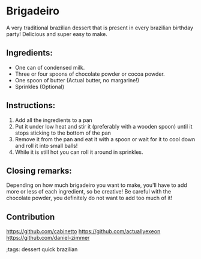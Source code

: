 # Brigadeiro

A very traditional brazilian dessert that is present in every brazilian birthday party! Delicious and super easy to make.

## Ingredients:

- One can of condensed milk.
- Three or four spoons of chocolate powder or cocoa powder.
- One spoon of butter (Actual butter, no margarine!)
- Sprinkles (Optional)

## Instructions: 
1. Add all the ingredients to a pan
2. Put it under low heat and stir it (preferably with a wooden spoon) until it stops sticking to the bottom of the pan
3. Remove it from the pan and eat it with a spoon or wait for it to cool down and roll it into small balls!
4. While it is still hot you can roll it around in sprinkles.

## Closing remarks:
Depending on how much brigadeiro you want to make, you'll have to add more or less of each ingredient, so be creative! Be careful with the chocolate powder, you definitely do not want to add too much of it!

## Contribution
https://github.com/cabinetto
https://github.com/actuallyexeon
https://github.com/daniel-zimmer

;tags: dessert quick brazilian
